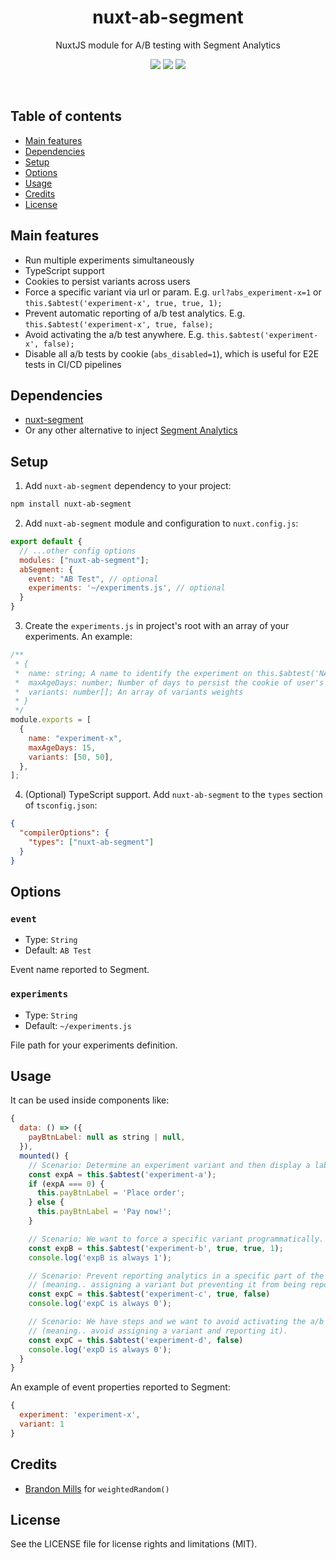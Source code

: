 <h1 align="center">
  nuxt-ab-segment
</h1>
<p align="center">
  NuxtJS module for A/B testing with Segment Analytics<br />
</p>

<p align="center">
  <a href="https://www.npmjs.com/package/nuxt-ab-segment"><img src="https://img.shields.io/npm/v/nuxt-ab-segment?style=flat-square"></a> <a href="https://www.npmjs.com/package/nuxt-ab-segment"><img src="https://img.shields.io/npm/dt/nuxt-ab-segment?style=flat-square"></a> <a href="#"><img src="https://img.shields.io/github/license/dogchef-be/nuxt-ab-segment?style=flat-square"></a>
</p>
<br />

## Table of contents

- [Main features](#main-features)
- [Dependencies](#dependencies)
- [Setup](#setup)
- [Options](#options)
- [Usage](#usage)
- [Credits](#credits)
- [License](#license)

## Main features

- Run multiple experiments simultaneously
- TypeScript support
- Cookies to persist variants across users
- Force a specific variant via url or param. E.g. `url?abs_experiment-x=1` or `this.$abtest('experiment-x', true, true, 1);`
- Prevent automatic reporting of a/b test analytics. E.g. `this.$abtest('experiment-x', true, false);`
- Avoid activating the a/b test anywhere. E.g. `this.$abtest('experiment-x', false);`
- Disable all a/b tests by cookie (`abs_disabled=1`), which is useful for E2E tests in CI/CD pipelines

## Dependencies

- [nuxt-segment](https://github.com/dansmaculotte/nuxt-segment)
- Or any other alternative to inject [Segment Analytics](https://segment.com)

## Setup

1. Add `nuxt-ab-segment` dependency to your project:

```bash
npm install nuxt-ab-segment
```

2. Add `nuxt-ab-segment` module and configuration to `nuxt.config.js`:

```js
export default {
  // ...other config options
  modules: ["nuxt-ab-segment"];
  abSegment: {
    event: "AB Test", // optional
    experiments: '~/experiments.js', // optional
  }
}
```

3. Create the `experiments.js` in project's root with an array of your experiments. An example:

```js
/**
 * {
 *  name: string; A name to identify the experiment on this.$abtest('NAME_HERE')
 *  maxAgeDays: number; Number of days to persist the cookie of user's active variant
 *  variants: number[]; An array of variants weights
 * }
 */
module.exports = [
  {
    name: "experiment-x",
    maxAgeDays: 15,
    variants: [50, 50],
  },
];
```

4. (Optional) TypeScript support. Add `nuxt-ab-segment` to the `types` section of `tsconfig.json`:

```json
{
  "compilerOptions": {
    "types": ["nuxt-ab-segment"]
  }
}
```

## Options

### `event`

- Type: `String`
- Default: `AB Test`

Event name reported to Segment.

### `experiments`

- Type: `String`
- Default: `~/experiments.js`

File path for your experiments definition.

## Usage

It can be used inside components like:

```js
{
  data: () => ({
    payBtnLabel: null as string | null,
  }),
  mounted() {
    // Scenario: Determine an experiment variant and then display a label depending on it.
    const expA = this.$abtest('experiment-a');
    if (expA === 0) {
      this.payBtnLabel = 'Place order';
    } else {
      this.payBtnLabel = 'Pay now!';
    }

    // Scenario: We want to force a specific variant programmatically.
    const expB = this.$abtest('experiment-b', true, true, 1);
    console.log('expB is always 1');

    // Scenario: Prevent reporting analytics in a specific part of the code.
    // (meaning.. assigning a variant but preventing it from being reported).
    const expC = this.$abtest('experiment-c', true, false)
    console.log('expC is always 0');

    // Scenario: We have steps and we want to avoid activating the a/b test in any step.
    // (meaning.. avoid assigning a variant and reporting it).
    const expC = this.$abtest('experiment-d', false)
    console.log('expD is always 0');
  }
}
```

An example of event properties reported to Segment:

```js
{
  experiment: 'experiment-x',
  variant: 1
}
```

## Credits

- [Brandon Mills](https://github.com/btmills) for `weightedRandom()`

## License

See the LICENSE file for license rights and limitations (MIT).
